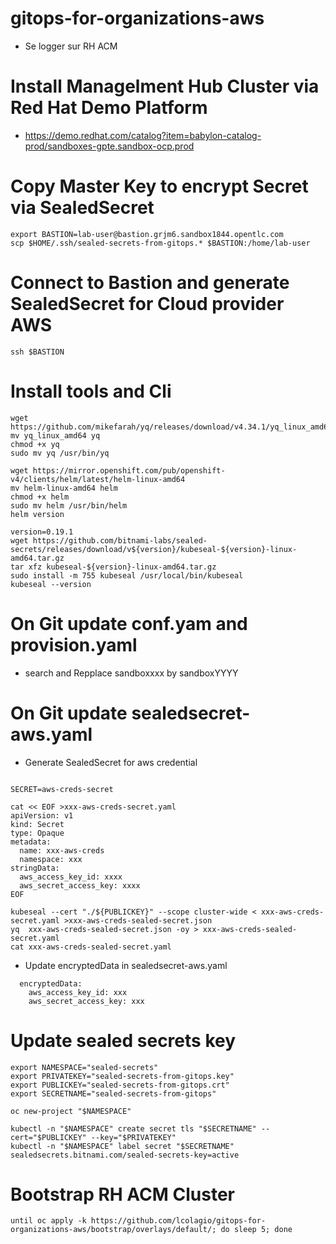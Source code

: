 # gitops-for-organizations-aws
* Se logger sur RH ACM

# Install Managelment Hub Cluster via Red Hat Demo Platform
* https://demo.redhat.com/catalog?item=babylon-catalog-prod/sandboxes-gpte.sandbox-ocp.prod

# Copy Master Key to encrypt Secret via SealedSecret

```shell
export BASTION=lab-user@bastion.grjm6.sandbox1844.opentlc.com
scp $HOME/.ssh/sealed-secrets-from-gitops.* $BASTION:/home/lab-user
```

# Connect to Bastion and generate SealedSecret for Cloud provider AWS

```shell
ssh $BASTION
```

# Install tools and Cli

```shell
wget https://github.com/mikefarah/yq/releases/download/v4.34.1/yq_linux_amd64
mv yq_linux_amd64 yq
chmod +x yq
sudo mv yq /usr/bin/yq

wget https://mirror.openshift.com/pub/openshift-v4/clients/helm/latest/helm-linux-amd64
mv helm-linux-amd64 helm
chmod +x helm
sudo mv helm /usr/bin/helm
helm version

version=0.19.1
wget https://github.com/bitnami-labs/sealed-secrets/releases/download/v${version}/kubeseal-${version}-linux-amd64.tar.gz
tar xfz kubeseal-${version}-linux-amd64.tar.gz
sudo install -m 755 kubeseal /usr/local/bin/kubeseal
kubeseal --version
```

# On Git update conf.yam and provision.yaml
* search and Repplace sandboxxxx by sandboxYYYY

# On Git update sealedsecret-aws.yaml

* Generate SealedSecret for aws credential
```shell

SECRET=aws-creds-secret

cat << EOF >xxx-aws-creds-secret.yaml
apiVersion: v1
kind: Secret
type: Opaque
metadata:
  name: xxx-aws-creds
  namespace: xxx
stringData:
  aws_access_key_id: xxxx
  aws_secret_access_key: xxxx
EOF

kubeseal --cert "./${PUBLICKEY}" --scope cluster-wide < xxx-aws-creds-secret.yaml >xxx-aws-creds-sealed-secret.json
yq  xxx-aws-creds-sealed-secret.json -oy > xxx-aws-creds-sealed-secret.yaml
cat xxx-aws-creds-sealed-secret.yaml
```

* Update encryptedData in sealedsecret-aws.yaml

```shell
  encryptedData:
    aws_access_key_id: xxx
    aws_secret_access_key: xxx
```

# Update sealed secrets key

```shell
export NAMESPACE="sealed-secrets"
export PRIVATEKEY="sealed-secrets-from-gitops.key"
export PUBLICKEY="sealed-secrets-from-gitops.crt"
export SECRETNAME="sealed-secrets-from-gitops"

oc new-project "$NAMESPACE"

kubectl -n "$NAMESPACE" create secret tls "$SECRETNAME" --cert="$PUBLICKEY" --key="$PRIVATEKEY"
kubectl -n "$NAMESPACE" label secret "$SECRETNAME" sealedsecrets.bitnami.com/sealed-secrets-key=active
```




# Bootstrap RH ACM Cluster

```shell
until oc apply -k https://github.com/lcolagio/gitops-for-organizations-aws/bootstrap/overlays/default/; do sleep 5; done
```


